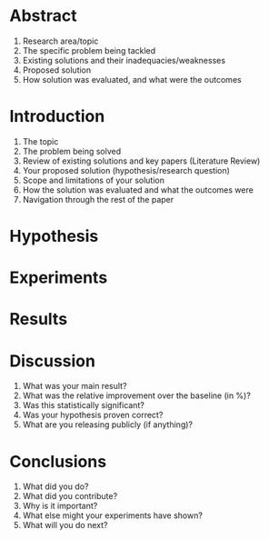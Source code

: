 # Abstract

1. Research area/topic
2. The specific problem being tackled
3. Existing solutions and their inadequacies/weaknesses
4. Proposed solution
5. How solution was evaluated, and what were the outcomes

# Introduction

1. The topic
2. The problem being solved
3. Review of existing solutions and key papers (Literature Review)
4. Your proposed solution (hypothesis/research question)
5. Scope and limitations of your solution
6. How the solution was evaluated and what the outcomes were
7. Navigation through the rest of the paper

# Hypothesis

# Experiments

# Results

# Discussion

1. What was your main result?
2. What was the relative improvement over the baseline (in %)?
3. Was this statistically significant?
4. Was your hypothesis proven correct?
5. What are you releasing publicly (if anything)?

# Conclusions

1. What did you do?
2. What did you contribute?
3. Why is it important?
4. What else might your experiments have shown?
5. What will you do next?
